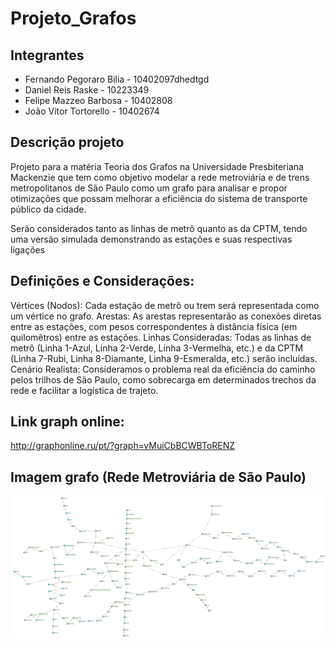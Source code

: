 # Projeto_Grafos

## Integrantes

- Fernando Pegoraro Bilia - 10402097dhedtgd
- Daniel Reis Raske - 10223349
- Felipe Mazzeo Barbosa - 10402808
- João Vitor Tortorello - 10402674

## Descrição projeto

Projeto para a matéria Teoria dos Grafos na Universidade Presbiteriana Mackenzie que tem como objetivo modelar a rede metroviária e de trens metropolitanos de São Paulo como um grafo para analisar e propor otimizações que possam melhorar a eficiência do sistema de transporte público da cidade.

Serão considerados tanto as linhas de metrô quanto as da CPTM, tendo uma versão simulada demonstrando
as estações e suas respectivas ligações

## Definições e Considerações:

Vértices (Nodos): Cada estação de metrô ou trem será representada como um vértice no grafo.
Arestas: As arestas representarão as conexões diretas entre as estações, com pesos correspondentes à distância física (em quilomêtros) entre as estações.
Linhas Consideradas: Todas as linhas de metrô (Linha 1-Azul, Linha 2-Verde, Linha 3-Vermelha, etc.) e da CPTM (Linha 7-Rubi, Linha 8-Diamante, Linha 9-Esmeralda, etc.) serão incluídas.
Cenário Realista: Consideramos o problema real da eficiência do caminho pelos trilhos de São Paulo, como sobrecarga em determinados trechos da rede e facilitar a logística de trajeto.

## Link graph online:

http://graphonline.ru/pt/?graph=vMuiCbBCWBToRENZ

## Imagem grafo (Rede Metroviária de São Paulo)

![alt](/assets/Imagem_grafo.png)